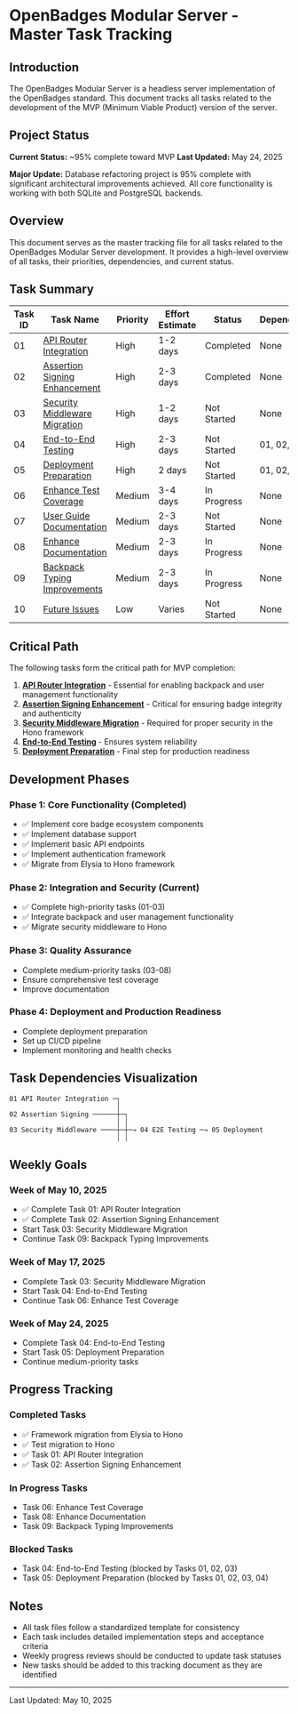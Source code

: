 # OpenBadges Modular Server - Master Task Tracking

## Introduction

The OpenBadges Modular Server is a headless server implementation of the OpenBadges standard. This document tracks all tasks related to the development of the MVP (Minimum Viable Product) version of the server.

## Project Status

**Current Status:** ~95% complete toward MVP
**Last Updated:** May 24, 2025

**Major Update:** Database refactoring project is 95% complete with significant architectural improvements achieved. All core functionality is working with both SQLite and PostgreSQL backends.

## Overview

This document serves as the master tracking file for all tasks related to the OpenBadges Modular Server development. It provides a high-level overview of all tasks, their priorities, dependencies, and current status.

## Task Summary

| Task ID | Task Name | Priority | Effort Estimate | Status | Dependencies |
|---------|-----------|----------|----------------|--------|--------------|
| 01 | [API Router Integration](./todo/01_api_router_integration.md) | High | 1-2 days | Completed | None |
| 02 | [Assertion Signing Enhancement](./todo/02_assertion_signing_enhancement.md) | High | 2-3 days | Completed | None |
| 03 | [Security Middleware Migration](./todo/03_security_middleware_migration.md) | High | 1-2 days | Not Started | None |
| 04 | [End-to-End Testing](./todo/04_e2e_testing.md) | High | 2-3 days | Not Started | 01, 02, 03 |
| 05 | [Deployment Preparation](./todo/05_deployment_preparation.md) | High | 2 days | Not Started | 01, 02, 03, 04 |
| 06 | [Enhance Test Coverage](./todo/06_enhance_test_coverage.md) | Medium | 3-4 days | In Progress | None |
| 07 | [User Guide Documentation](./todo/07_user_guide_documentation.md) | Medium | 2-3 days | Not Started | None |
| 08 | [Enhance Documentation](./todo/08_enhance_documentation.md) | Medium | 2-3 days | In Progress | None |
| 09 | [Backpack Typing Improvements](./todo/09_backpack_typing_improvements.md) | Medium | 2-3 days | In Progress | None |
| 10 | [Future Issues](./todo/10_future_issues.md) | Low | Varies | Not Started | None |

## Critical Path

The following tasks form the critical path for MVP completion:

1. **[API Router Integration](./todo/01_api_router_integration.md)** - Essential for enabling backpack and user management functionality
2. **[Assertion Signing Enhancement](./todo/02_assertion_signing_enhancement.md)** - Critical for ensuring badge integrity and authenticity
3. **[Security Middleware Migration](./todo/03_security_middleware_migration.md)** - Required for proper security in the Hono framework
4. **[End-to-End Testing](./todo/04_e2e_testing.md)** - Ensures system reliability
5. **[Deployment Preparation](./todo/05_deployment_preparation.md)** - Final step for production readiness

## Development Phases

### Phase 1: Core Functionality (Completed)
- ✅ Implement core badge ecosystem components
- ✅ Implement database support
- ✅ Implement basic API endpoints
- ✅ Implement authentication framework
- ✅ Migrate from Elysia to Hono framework

### Phase 2: Integration and Security (Current)
- ✅ Complete high-priority tasks (01-03)
- ✅ Integrate backpack and user management functionality
- ✅ Migrate security middleware to Hono

### Phase 3: Quality Assurance
- Complete medium-priority tasks (03-08)
- Ensure comprehensive test coverage
- Improve documentation

### Phase 4: Deployment and Production Readiness
- Complete deployment preparation
- Set up CI/CD pipeline
- Implement monitoring and health checks

## Task Dependencies Visualization

```
01 API Router Integration ─┐
                           │
02 Assertion Signing ──────┼─┐
                           │ │
03 Security Middleware ────┼─┼─→ 04 E2E Testing ─→ 05 Deployment
                           │ │
```

## Weekly Goals

### Week of May 10, 2025
- ✅ Complete Task 01: API Router Integration
- ✅ Complete Task 02: Assertion Signing Enhancement
- Start Task 03: Security Middleware Migration
- Continue Task 09: Backpack Typing Improvements

### Week of May 17, 2025
- Complete Task 03: Security Middleware Migration
- Start Task 04: End-to-End Testing
- Continue Task 06: Enhance Test Coverage

### Week of May 24, 2025
- Complete Task 04: End-to-End Testing
- Start Task 05: Deployment Preparation
- Continue medium-priority tasks

## Progress Tracking

### Completed Tasks
- ✅ Framework migration from Elysia to Hono
- ✅ Test migration to Hono
- ✅ Task 01: API Router Integration
- ✅ Task 02: Assertion Signing Enhancement

### In Progress Tasks
- Task 06: Enhance Test Coverage
- Task 08: Enhance Documentation
- Task 09: Backpack Typing Improvements

### Blocked Tasks
- Task 04: End-to-End Testing (blocked by Tasks 01, 02, 03)
- Task 05: Deployment Preparation (blocked by Tasks 01, 02, 03, 04)

## Notes

- All task files follow a standardized template for consistency
- Each task includes detailed implementation steps and acceptance criteria
- Weekly progress reviews should be conducted to update task statuses
- New tasks should be added to this tracking document as they are identified

---

Last Updated: May 10, 2025
